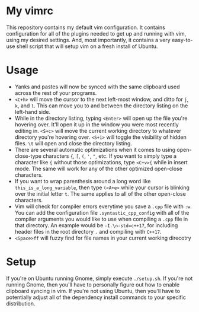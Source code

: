 # My vimrc

This repository contains my default vim configuration. It contains configuration for all of the plugins needed to get up and running with vim, using my desired settings. And, most importantly, it contains a very easy-to-use shell script that will setup vim on a fresh install of Ubuntu.

# Usage
- Yanks and pastes will now be synced with the same clipboard used across the rest of your programs.
- `<C+h>` will move the cursor to the next left-most window, and ditto for `j`, `k`, and `l`. This can move you to and between the directory listing on the left-hand side.
- While in the directory listing, typing `<Enter>` will open up the file you're hovering over. It'll open it up in the window you were most recently editing in. `<S+c>` will move the current working directory to whatever directory you're hovering over. `<S+i>` will toggle the visibility of hidden files. `\t` will open and close the directory listing.
- There are several automatic optimizations when it comes to using open-close-type characters `{`, `[`, `(`, `'`, `"`, etc. If you want to simply type a character like `{` without those optimizations, type `<C+v>{` while in insert mode. The same will work for any of the other optimized open-close characters.
- If you want to wrap parenthesis around a long word like `this_is_a_long_variable`, then type `(<A+e>` while your cursor is blinking over the initial letter `t`. The same applies to all of the other open-close characters.
- Vim will check for compiler errors everytime you save a `.cpp` file with `:w`. You can add the configuration file `.syntastic_cpp_config` with all of the compiler arguments you would like to use when compiling a `.cpp` file in that directory. An example would be `-I.\n-std=c++17`, for including header files in the root directory `.` and compiling with `C++17`.
- `<Space>ff` will fuzzy find for file names in your current working direcotry

# Setup
If you're on Ubuntu running Gnome, simply execute `./setup.sh`. If you're not running Gnome, then you'll have to personally figure out how to enable clipboard syncing in vim. If you're not using Ubuntu, then you'll have to potentially adjust all of the dependency install commands to your specific distribution.
